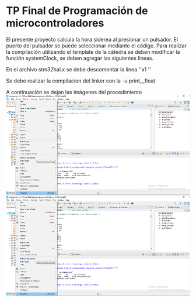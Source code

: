 # TP Final de Programación de microcontroladores 

El presente proyecto calcula la hora siderea al presionar un pulsador. El puerto del pulsador se puede seleccionar mediante el código. 
Para realizar la compilación utilizando el template de la cátedra se deben modificar la función systemClock, se deben agregar 
las siguientes lineas. 


En el archivo stm32hal.x se debe descomentar la linea ''x1 '' 


Se debe realizar la compilacion del linker con la -u print__float 

A continuación se dejan las imágenes del procedimiento 
![propiedades](stm_1.png)  
![flag de linker](stm_1.png)  




	